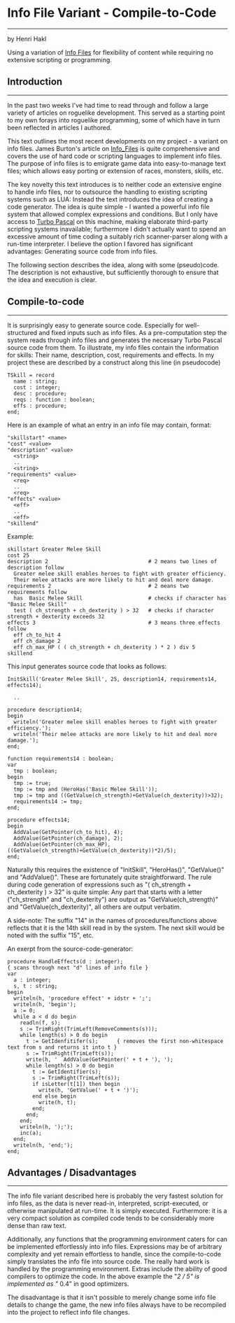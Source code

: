 # Info File Variant - Compile-to-Code

---

by Henri Hakl

Using a variation of [Info Files](info_files.md) for flexibility of content while requiring no extensive scripting or programming.

## Introduction

---

In the past two weeks I've had time to read through and follow a large variety of articles on roguelike development. This served as a starting point to my own forays into roguelike programming, some of which have in turn been reflected in articles I authored.

This text outlines the most recent developments on my project - a variant on info files. James Burton's article on [Info_Files](info_files.md) is quite comprehensive and covers the use of hard code or scripting languages to implement info files. The purpose of info files is to emigrate game data into easy-to-manage text files; which allows easy porting or extension of races, monsters, skills, etc.

The key novelty this text introduces is to neither code an extensive engine to handle info files, nor to outsource the handling to existing scripting systems such as LUA: Instead the text introduces the idea of creating a code generator. The idea is quite simple - I wanted a powerful info file system that allowed complex expressions and conditions. But I only have access to [Turbo Pascal](pascal.md) on this machine, making elaborate third-party scripting systems inavailable; furthermore I didn't actually want to spend an excessive amount of time coding a suitably rich scanner-parser along with a run-time interpreter. I believe the option I favored has significant advantages: Generating source code from info files.

The following section describes the idea, along with some (pseudo)code. The description is not exhaustive, but sufficiently thorough to ensure that the idea and execution is clear.

## Compile-to-code

---

It is surprisingly easy to generate source code. Especially for well-structured and fixed inputs such as info files. As a pre-computation step the system reads through info files and generates the necessary Turbo Pascal source code from them. To illustrate, my info files contain the information for skills: Their name, description, cost, requirements and effects. In my project these are described by a construct along this line (in pseudocode)

```text
TSkill = record
  name : string;
  cost : integer;
  desc : procedure;
  reqs : function : boolean;
  effs : procedure;
end;
```

Here is an example of what an entry in an info file may contain, format:

```text
"skillstart" <name>
"cost" <value>
"description" <value>
  <string>
  ..
  <string>
"requirements" <value>
  <req>
  ..
  <req>
"effects" <value>
  <eff>
  ..
  <eff>
"skillend"
```

Example:

```text
skillstart Greater Melee Skill
cost 25
description 2                                # 2 means two lines of description follow
  Greater melee skill enables heroes to fight with greater efficiency.
  Their melee attacks are more likely to hit and deal more damage.
requirements 2                               # 2 means two requirements follow
  has  Basic Melee Skill                     # checks if character has "Basic Melee Skill"
  test ( ch_strength + ch_dexterity ) > 32   # checks if character strength + dexterity exceeds 32
effects 3                                    # 3 means three effects follow
  eff ch_to_hit 4
  eff ch_damage 2
  eff ch_max_HP ( ( ch_strength + ch_dexterity ) * 2 ) div 5
skillend
```

This input generates source code that looks as follows:

```text
InitSkill('Greater Melee Skill', 25, description14, requirements14, effects14);

  ..

procedure description14;
begin
  writeln('Greater melee skill enables heroes to fight with greater efficiency.');
  writeln('Their melee attacks are more likely to hit and deal more damage.');
end;

function requirements14 : boolean;
var
  tmp : boolean;
begin
  tmp := true;
  tmp := tmp and (HeroHas('Basic Melee Skill'));
  tmp := tmp and ((GetValue(ch_strength)+GetValue(ch_dexterity))>32);
  requirements14 := tmp;
end;

procedure effects14;
begin
  AddValue(GetPointer(ch_to_hit), 4);
  AddValue(GetPointer(ch_damage), 2);
  AddValue(GetPointer(ch_max_HP), ((GetValue(ch_strength)+GetValue(ch_dexterity))*2)/5);
end;
```

Naturally this requires the existence of "InitSkill", "HeroHas()", "GetValue()" and "AddValue()". These are fortunately quite straightforward. The rule during code generation of expressions such as "( ch_strength + ch_dexterity ) > 32" is quite simple: Any part that starts with a letter ("ch_strength" and "ch_dexterity") are output as "GetValue(ch_strength)" and "GetValue(ch_dexterity)", all others are output verbatim.

A side-note: The suffix "14" in the names of procedures/functions above reflects that it is the 14th skill read in by the system. The next skill would be noted with the suffix "15", etc.

An exerpt from the source-code-generator:

```text
procedure HandleEffects(d : integer);
{ scans through next "d" lines of info file }
var
  a : integer;
  s, t : string;
begin
  writeln(h, 'procedure effect' + idstr + ';';
  writeln(h, 'begin');
  a := 0;
  while a < d do begin
    readln(f, s);
    s := TrimRight(TrimLeft(RemoveComments(s)));
    while length(s) > 0 do begin
      t := GetIdenfitifer(s);      { removes the first non-whitespace text from s and returns it into t }
      s := TrimRight(TrimLeft(s));
      write(h, '  AddValue(GetPointer(' + t + '), ');
      while length(s) > 0 do begin
        t := GetIdentifier(s);
        s := TrimRight(TrimLeft(s));
        if isLetter(t[1]) then begin
          write(h, 'GetValue(' + t + ')');
        end else begin
          write(h, t);
        end;
      end;
    end;
    writeln(h, ');');
    inc(a);
  end;
  writeln(h, 'end;');
end;
```

## Advantages / Disadvantages

---

The info file variant described here is probably the very fastest solution for info files, as the data is never read-in, interpreted, script-executed, or otherwise manipulated at run-time. It is simply executed. Furthermore: it is a very compact solution as compiled code tends to be considerably more dense than raw text.

Additionally, any functions that the programming environment caters for can be implemented effortlessly into info files. Expressions may be of arbitrary complexity and yet remain effortless to handle, since the compile-to-code simply translates the info file into source code. The really hard work is handled by the programming environment. Extras include the ability of good compilers to optimize the code. In the above example the "_2 / 5" is implemented as "_ 0.4" in good optimizers.

The disadvantage is that it isn't possible to merely change some info file details to change the game, the new info files always have to be recompiled into the project to reflect info file changes.
